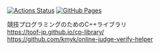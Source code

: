[![Actions Status](https://github.com/toof-jp/cp-library/workflows/verify/badge.svg)](https://github.com/toof-jp/cp-library/actions)
[![GitHub Pages](https://img.shields.io/static/v1?label=GitHub+Pages&message=+&color=brightgreen&logo=github)](https://toof-jp.github.io/cp-library/)

競技プログラミングのためのC++ライブラリ <br>
https://toof-jp.github.io/cp-library/ <br>
https://github.com/kmyk/online-judge-verify-helper <br>
